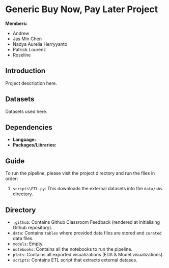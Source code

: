 # Generic Buy Now, Pay Later Project

**Members:** 
- Andrew 
- Jas Min Chen
- Nadya Aurelia Herryyanto
- Patrick Lourenz
- Roseline

## Introduction
Project description here.

## Datasets
Datasets used here.

## Dependencies
- **Language:**
- **Packages/Libraries:**

## Guide
To run the pipeline, please visit the project directory and run the files in order:
1. `scripts\ETL.py`: This downloads the external datasets into the `data/abs` directory.

## Directory
- `.github`: Contains Github Classroom Feedback (rendered at initialising Github repository).
- `data`: Contains `tables` where provided data files are stored and `curated` data files.
- `models`: Empty.
- `notebooks`: Contains all the notebooks to run the pipeline.
- `plots`: Contains all exported visualizations (EDA & Model visualizations).
- `scripts`: Contains ETL script that extracts external datases.

